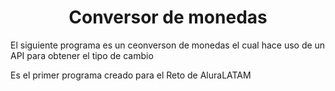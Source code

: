 <h1 align="center"> Conversor de monedas </h1>

<p>El siguiente programa es un ceonverson de monedas el cual hace uso de un API para obtener el tipo de cambio</p>
<p>Es el primer programa creado para el Reto de AluraLATAM</p>
